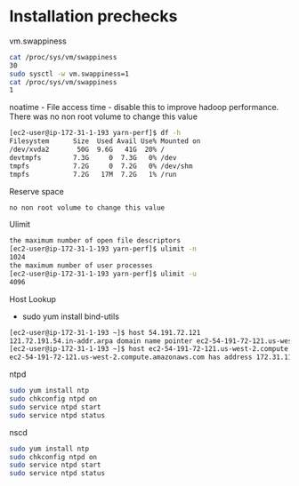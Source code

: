 # Installation prechecks

vm.swappiness
```sh
cat /proc/sys/vm/swappiness
30
sudo sysctl -w vm.swappiness=1
cat /proc/sys/vm/swappiness
1
```
noatime - File access time - disable this to improve hadoop performance. There was no non root volume to change this value
```sh
[ec2-user@ip-172-31-1-193 yarn-perf]$ df -h
Filesystem      Size  Used Avail Use% Mounted on
/dev/xvda2       50G  9.6G   41G  20% /
devtmpfs        7.3G     0  7.3G   0% /dev
tmpfs           7.2G     0  7.2G   0% /dev/shm
tmpfs           7.2G   17M  7.2G   1% /run
```
Reserve space
```sh
no non root volume to change this value
```
Ulimit
```sh
the maximum number of open file descriptors
[ec2-user@ip-172-31-1-193 yarn-perf]$ ulimit -n
1024
the maximum number of user processes
[ec2-user@ip-172-31-1-193 yarn-perf]$ ulimit -u
4096
```

Host Lookup 
 - sudo yum install bind-utils
```sh
[ec2-user@ip-172-31-1-193 ~]$ host 54.191.72.121
121.72.191.54.in-addr.arpa domain name pointer ec2-54-191-72-121.us-west-2.compute.amazonaws.com.
[ec2-user@ip-172-31-1-193 ~]$ host ec2-54-191-72-121.us-west-2.compute.amazonaws.com
ec2-54-191-72-121.us-west-2.compute.amazonaws.com has address 172.31.11.79
```
ntpd 
```sh
sudo yum install ntp
sudo chkconfig ntpd on
sudo service ntpd start
sudo service ntpd status
```
nscd 
```sh
sudo yum install ntp
sudo chkconfig ntpd on
sudo service ntpd start
sudo service ntpd status
```